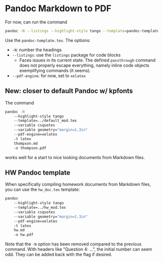 # Pandoc Markdown to PDF
For now, can run the command

```bash
pandoc -N --listings --highlight-style tango --template=pandoc-template.tex <file> --pdf-engine=xelatex -o <output-file>
```

Use the `pandoc-template.tex`. The options:

- `-N`: number the headings
- `--listings`: use the `listings` package for code blocks
    * Faces issues in its current state. The defined `passthrough` command does not
      properly escape everything, namely inline code objects exemplifying commands (it
      seems).
- `--pdf-engine`: for now, set to `xelatex`

## New: closer to default Pandoc w/ kpfonts
The command

```bash
pandoc -N 
    --highlight-style tango 
    --template=../default_mod.tex 
    --variable csquotes 
    --variable geometry="margin=1.3in" 
    --pdf-engine=xelatex 
    -t latex
    thompson.md 
    -o thompson.pdf
```

works well for a start to nice looking documents from Markdown files.

## HW Pandoc template
When specifically compiling homework documents from Markdown files, you can use the
`hw_doc.tex` template:

```bash
pandoc 
    --highlight-style tango 
    --template=../hw_mod.tex 
    --variable csquotes
    --variable geometry="margin=1.3in" 
    --pdf-engine=xelatex 
    -t latex 
    hw.md 
    -o hw.pdf
```

Note that the `-N` option has been removed compared to the previous command. With headers
like "Question 4: ...", the initial number can seem odd. They can be added back with the
flag if desired.
